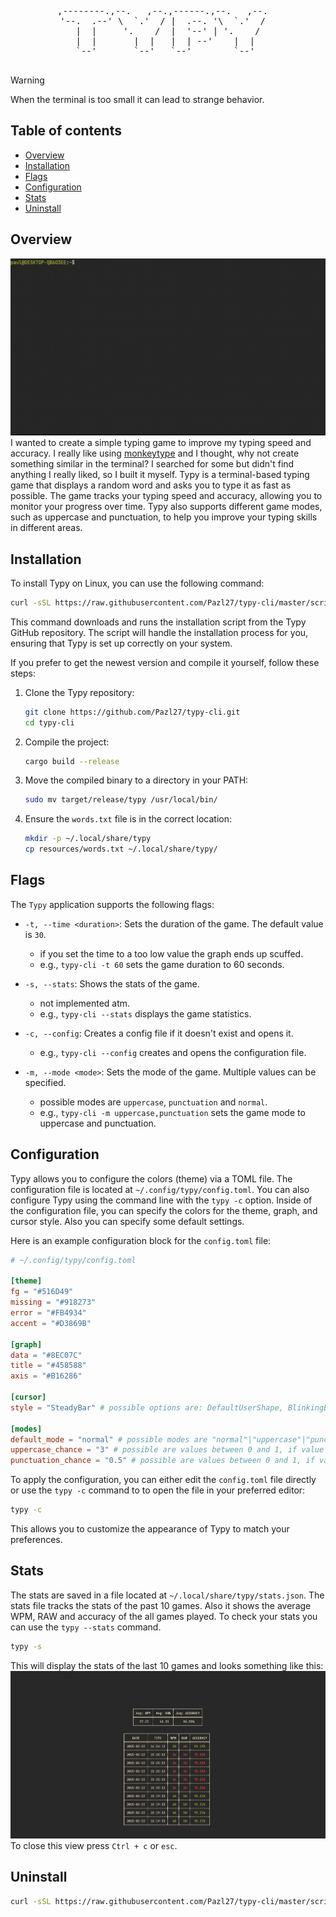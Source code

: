 <div align="center">
  <pre>
,--------.,--.   ,--.,------.,--.   ,--.  
'--.  .--' \  `.'  / |  .--. '\  `.'  /  
   |  |     '.    /  |  '--' | '.    /   
   |  |       |  |   |  | --'    |  |    
   `--'       `--'   `--'        `--'    
  </pre>
</div>

> [!WARNING]  
> When the terminal is too small it can lead to strange behavior.

## Table of contents
- [Overview](#overview)
- [Installation](#installation)
- [Flags](#flags)
- [Configuration](#configuration)
- [Stats](#stats)
- [Uninstall](#uninstall)

## Overview
![Description of the GIF](./doc/assets/demo.gif)
I wanted to create a simple typing game to improve my typing speed and accuracy. I really like using [monkeytype](https://monkeytype.com/) and I thought, why not create something similar
in the terminal? I searched for some but didn't find anything I really liked, so I built it myself. Typy is a terminal-based typing game that displays a random
word and asks you to type it as fast as possible. The game tracks your typing speed and accuracy, allowing you to monitor your progress over time. Typy also supports
different game modes, such as uppercase and punctuation, to help you improve your typing skills in different areas.

## Installation
To install Typy on Linux, you can use the following command:

```bash
curl -sSL https://raw.githubusercontent.com/Pazl27/typy-cli/master/scripts/install.sh | bash
```

This command downloads and runs the installation script from the Typy GitHub repository. The script will handle the installation process for you, ensuring that Typy is set up correctly on your system.

If you prefer to get the newest version and compile it yourself, follow these steps:

1. Clone the Typy repository:
    ```bash
    git clone https://github.com/Pazl27/typy-cli.git
    cd typy-cli
    ```

2. Compile the project:
    ```bash
    cargo build --release
    ```

3. Move the compiled binary to a directory in your PATH:
    ```bash
    sudo mv target/release/typy /usr/local/bin/
    ```

4. Ensure the `words.txt` file is in the correct location:
    ```bash
    mkdir -p ~/.local/share/typy
    cp resources/words.txt ~/.local/share/typy/
    ```

## Flags
The `Typy` application supports the following flags:

- `-t, --time <duration>`: Sets the duration of the game. The default value is `30`.
  - if you set the time to a too low value the graph ends up scuffed.
  - e.g., `typy-cli -t 60` sets the game duration to 60 seconds.

- `-s, --stats`: Shows the stats of the game.
  - not implemented atm.
  - e.g., `typy-cli --stats` displays the game statistics.

- `-c, --config`: Creates a config file if it doesn't exist and opens it.
  - e.g., `typy-cli --config` creates and opens the configuration file.

- `-m, --mode <mode>`: Sets the mode of the game. Multiple values can be specified.
  - possible modes are `uppercase`, `punctuation` and `normal`.
  - e.g., `typy-cli -m uppercase,punctuation` sets the game mode to uppercase and punctuation.


## Configuration
Typy allows you to configure the colors (theme) via a TOML file. The configuration file is located at `~/.config/typy/config.toml`. You can also configure Typy using the command line with the `typy -c` option.
Inside of the configuration file, you can specify the colors for the theme, graph, and cursor style. Also you can specify some default settings.

Here is an example configuration block for the `config.toml` file:

```toml
# ~/.config/typy/config.toml

[theme]
fg = "#516D49"
missing = "#918273"
error = "#FB4934"
accent = "#D3869B"

[graph]
data = "#8EC07C"
title = "#458588"
axis = "#B16286"

[cursor]
style = "SteadyBar" # possible options are: DefaultUserShape, BlinkingBlock, SteadyBlock, BlinkingUnderScore, SteadyUnderScore, BlinkingBar, SteadyBar,

[modes]
default_mode = "normal" # possible modes are "normal"|"uppercase"|"punctuation", combinations of modes is also possible e.g: "uppercase, punctuation"
uppercase_chance = "3" # possible are values between 0 and 1, if value is too high it gets clamped to 1, if too low it gets clamped to 0
punctuation_chance = "0.5" # possible are values between 0 and 1, if value is too high it gets clamped to 1, if too low it gets clamped to 0
```

To apply the configuration, you can either edit the `config.toml` file directly or use the `typy -c` command to to open the file in your preferred editor:

```bash
typy -c 
```

This allows you to customize the appearance of Typy to match your preferences.

## Stats
The stats are saved in a file located at `~/.local/share/typy/stats.json`. The stats file tracks the stats of the past 10 games. Also it shows the average WPM,
RAW and accuracy of the all games played.
To check your stats you can use the `typy --stats` command.

```bash
typy -s
```
This will display the stats of the last 10 games and looks something like this:
![Stats](./doc/assets/snapshot_2025-02-24_00-28-16.png)
To close this view press `Ctrl + c` or `esc`.

## Uninstall
```bash
curl -sSL https://raw.githubusercontent.com/Pazl27/typy-cli/master/scripts/uninstall.sh | bash
```
